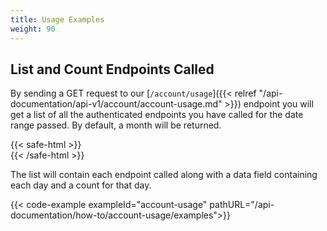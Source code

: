 ```yaml
---
title: Usage Examples
weight: 90
---
```


## List and Count Endpoints Called
By sending a GET request to our [`/account/usage`]({{< relref "/api-documentation/api-v1/account/account-usage.md" >}}) endpoint you
will get a list of all the authenticated endpoints you have called for the date range passed. By default, a month will be returned.

{{< safe-html >}}
<br>
{{< /safe-html >}}

The list will contain each endpoint called along with a data field containing each day and a count for that day.

{{< code-example exampleId="account-usage" pathURL="/api-documentation/how-to/account-usage/examples">}}

